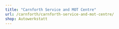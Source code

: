 ```yaml
---
title: "Carnforth Service and MOT Centre"
url: /carnforth/carnforth-service-and-mot-centre/
shop: Autowerkstatt
---
```

